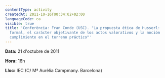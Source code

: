 ```yaml
---
contentType: activity
createdAt: 2011-10-16T00:34:02+02:00
languageCode: ca
visible: true
title: 'Conferència: Fran Conde (USC). "La propuesta ética de Husserl: axiología
  formal, el carácter objetivante de los actos valorativos y la noción de
  cumplimiento en el terreno práctico"'
---
```


**Data:** 21 d'octubre de 2011

**Hora:** 16h

**Lloc:** IEC (C/ Mª Aurèlia Campmany. Barcelona)